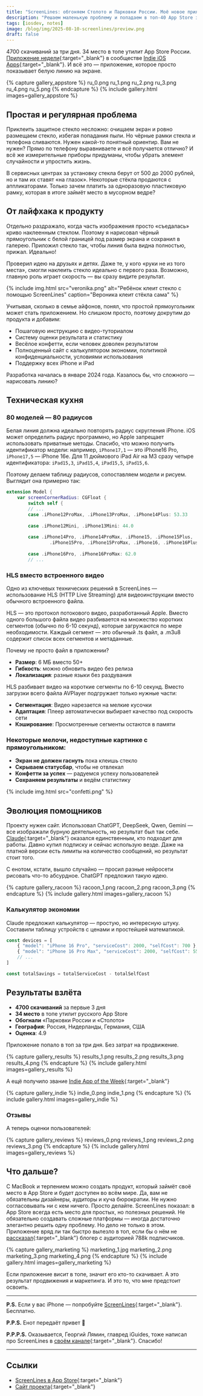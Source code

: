 ```yaml
---
title: "ScreenLines: обгоняем Столото и Парковки России. Моё новое приложение"
description: "Решаем маленькую проблему и попадаем в топ-40 App Store за 3 дня. В конце статьи секрет."
tags: [iosdev, notes]
image: /blog/img/2025-08-10-screenlines/preview.png
draft: false
---
```


4700 скачиваний за три дня. 34 место в топе утилит App Store России. [Приложение недели](https://x.com/ios_dev_alb/status/1956656538841477335){:target="_blank"} в сообществе [Indie iOS Apps](https://x.com/ios_dev_alb/status/1956656538841477335?s=46&t=XX_GDAhHPLfRalDTeluI4w){:target="_blank"}. И всё это — приложение, которое просто показывает белую линию на экране.

{% capture gallery_appstore %}
ru_0.png
ru_1.png
ru_2.png
ru_3.png
ru_4.png
ru_5.png
{% endcapture %}
{% include gallery.html images=gallery_appstore %}

## Простая и регулярная проблема

Приклеить защитное стекло несложно: очищаем экран и ровно размещаем стекло, избегая попадания пыли. Но чёрные рамки стекла и телефона сливаются. Нужен какой-то понятный ориентир. Вам не нужен? Прямо по телефону выравниваете и всё получается отлично? И всё же измерительные приборы придуманы, чтобы убрать элемент случайности и упростить жизнь.

В сервисных центрах за установку стекла берут от 500 до 2000 рублей, но и там их ставят «на глазок». Некоторые стёкла продаются с аппликаторами. Только зачем платить за одноразовую пластиковую рамку, которая в итоге займёт место в мусорном ведре?

## От лайфхака к продукту

Отдельно раздражало, когда часть изображения просто «съедалась» криво наклеенным стеклом. Поэтому я нарисовал чёрный прямоугольник с белой границей под размер экрана и сохранил в галерею. Приложил стекло так, чтобы линия была видна полностью, прижал. Идеально!

Проверил идею на друзьях и детях. Даже те, у кого «руки не из того места», смогли наклеить стекло идеально с первого раза. Возможно, главную роль играет скорость — вы сразу видите результат.

{% include img.html src="veronika.png" alt="Ребёнок клеит стекло с помощью ScreenLines" caption="Вероника клеит стёкла сама" %}

Учитывая, сколько в семье айфонов, понял, что простой прямоугольник может стать приложением. Но слишком просто, поэтому докрутим до продукта и добавим:

- Пошаговую инструкцию с видео-туториалом
- Систему оценки результата и статистику
- Весёлое конфетти, если человек доволен результатом
- Полноценный сайт с калькулятором экономии, политикой конфиденциальности, условиями использования
- Поддержку всех iPhone и iPad

Разработка началась в январе 2024 года. Казалось бы, что сложного — нарисовать линию?

## Техническая кухня

### 80 моделей — 80 радиусов

Белая линия должна идеально повторять радиус скругления iPhone. iOS может определить радиус программно, но Apple запрещает использовать приватные методы. Спасибо, что можно получить идентификатор модели: например, `iPhone17,1` — это iPhone16 Pro, `iPhone17,5` — iPhone 16e. Для 11 дюймового iPad Air на M3 сразу четыре идентификатора: `iPad15,3`, `iPad15,4`, `iPad15,5`, `iPad15,6`.

Поэтому делаем таблицу радиусов, сопоставляем модели и рисуем. Выглядит она примерно так: 

```swift
extension Model {
    var screenCornerRadius: CGFloat {
        switch self {    
        // ... 
        case .iPhone12ProMax, .iPhone13ProMax, .iPhone14Plus: 53.33
            
        case .iPhone12Mini, .iPhone13Mini: 44.0
                
        case .iPhone14Pro, .iPhone14ProMax, .iPhone15, .iPhone15Plus,
                .iPhone15Pro, .iPhone15ProMax, .iPhone16, .iPhone16Plus: 55.0
            
        case .iPhone16Pro, .iPhone16ProMax: 62.0
        // ... 
```

### HLS вместо встроенного видео

Одно из ключевых технических решений в ScreenLines — использование HLS (HTTP Live Streaming) для видеоинструкции вместо обычного встроенного файла.

HLS — это протокол потокового видео, разработанный Apple. Вместо одного большого файла видео разбивается на множество коротких сегментов (обычно по 6-10 секунд), которые загружаются по мере необходимости. Каждый сегмент — это обычный .ts файл, а .m3u8 содержит список всех сегментов и метаданные.

Почему не просто файл в приложении?
- **Размер**: 6 МБ вместо 50+
- **Гибкость**: можно обновить видео без релиза
- **Локализация**: разные языки без раздувания

HLS разбивает видео на короткие сегменты по 6-10 секунд. Вместо загрузки всего файла AVPlayer подгружает только нужные части:

- **Сегментация**: Видео нарезается на мелкие кусочки
- **Адаптация**: Плеер автоматически выбирает качество под скорость сети
- **Кэширование**: Просмотренные сегменты остаются в памяти

### Некоторые мелочи, недоступные картинке с прямоугольником:

- **Экран не должен гаснуть** пока клеишь стекло
- **Скрываем статусбар**, чтобы не отвлекал 
- **Конфетти за успех** — радуемся успеху пользователей
- **Сохраняем результаты** и ведём статистику

{% include img.html src="confetti.png" %}

## Эволюция помощников

Проекту нужен сайт. Использовал ChatGPT, DeepSeek, Qwen, Gemini — все изображали бурную деятельность, но результат был так себе.
[Claude](https://claude.ai){:target="_blank"} оказался единственным, кто подходит для работы. Давно купил подписку и сейчас использую везде. Даже на платной версии есть лимиты на количество сообщений, но результат стоит того.

С енотом, кстати, вышло случайно — просил разные нейросети рисовать что-то абсурдное. ChatGPT предложил такую идею.

{% capture gallery_racoon %}
racoon_1.png
racoon_2.png
racoon_3.png
{% endcapture %}
{% include gallery.html images=gallery_racoon %}

### Калькулятор экономии

Claude предложил калькулятор — простую, но интересную штуку. Составили таблицу устройств с ценами и простейшей математикой.

```javascript
const devices = [
    { "model": "iPhone 16 Pro", "serviceCost": 2000, "selfCost": 700 },
    { "model": "iPhone 16 Pro Max", "serviceCost": 2000, "selfCost": 550 },
    // ... 
]

const totalSavings = totalServiceCost - totalSelfCost
```

## Результаты взлёта

- **4700 скачиваний** за первые 3 дня
- **34 место** в топе утилит русского App Store  
- **Обогнали** «Парковки России и «Столото»
- **География**: Россия, Нидерланды, Германия, США
- **Оценка**: 4.9

Приложение попало в топ за три дня. Без затрат на продвижение.

{% capture gallery_results %}
results_1.png
results_2.png
results_3.png
results_4.png
{% endcapture %}
{% include gallery.html images=gallery_results %}

А ещё получило звание [Indie App of the Week](https://x.com/ios_dev_alb/status/1956656538841477335){:target="_blank"}

{% capture gallery_indie %}
indie_0.png
indie_1.png
{% endcapture %}
{% include gallery.html images=gallery_indie %}

### Отзывы

А теперь оценки пользователей:

{% capture gallery_reviews %}
reviews_0.png
reviews_1.png
reviews_2.png
reviews_3.png
{% endcapture %}
{% include gallery.html images=gallery_reviews %}

## Что дальше?

С MacBook и терпением можно создать продукт, который займёт своё место в App Store и будет доступен во всём мире. Да, вам не обязательны дизайнеры, аудиторы и куча бюрократии. Не нужно согласовывать ни с кем ничего. Просто делайте.
ScreenLines показал: в App Store всегда есть место для простых, но полезных решений. Не обязательно создавать сложные платформы — иногда достаточно элегантно решить одну проблему.
Но дело не только в этом. Приложение вряд ли так быстро вылезло в топ, если бы о нём не [рассказал](https://t.me/Romancev768/13550){:target="_blank"} блогер с аудиторией 788k подписчиков. 

{% capture gallery_marketing %}
marketing_1.jpg
marketing_2.png
marketing_3.png
marketing_4.png
{% endcapture %}
{% include gallery.html images=gallery_marketing %}

Если приложение висит в топе, значит его кто-то скачивает. А это результат продвижения и маркетинга. И это то, что мне предстоит освоить.

---

**P.S.** Если у вас iPhone — попробуйте [ScreenLines](https://apps.apple.com/app/id6739783494){:target="_blank"}. Бесплатно.

**P.P.S.** Енот передаёт привет 👋

**P.P.P.S.** Оказывается, Георгий Лямин, главред iGuides, тоже написал про ScreenLines в [своём канале](https://t.me/mediatrolling/7172){:target="_blank"}. Спасибо!

---

## Ссылки

- [ScreenLines в App Store](https://apps.apple.com/app/id6739783494){:target="_blank"}
- [Сайт проекта](https://screenlines.app){:target="_blank"}